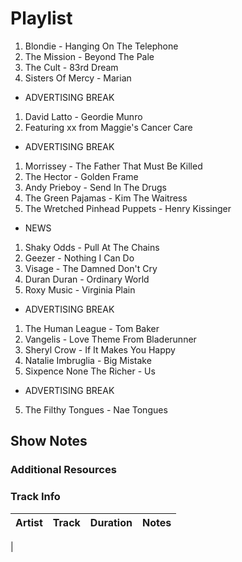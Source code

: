 # Playlist

1. Blondie - Hanging On The Telephone
2. The Mission - Beyond The Pale
3. The Cult - 83rd Dream
4. Sisters Of Mercy - Marian

- ADVERTISING BREAK

1. David Latto - Geordie Munro
2. Featuring xx from Maggie's Cancer Care

- ADVERTISING BREAK

1. Morrissey - The Father That Must Be Killed
2. The Hector - Golden Frame
3. Andy Prieboy - Send In The Drugs
4. The Green Pajamas - Kim The Waitress
5. The Wretched Pinhead Puppets - Henry Kissinger

- NEWS

1. Shaky Odds - Pull At The Chains
2. Geezer - Nothing I Can Do
3. Visage - The Damned Don't Cry
4. Duran Duran - Ordinary World
5. Roxy Music - Virginia Plain

- ADVERTISING BREAK

1. The Human League - Tom Baker
2. Vangelis - Love Theme From Bladerunner
3. Sheryl Crow - If It Makes You Happy
4. Natalie Imbruglia - Big Mistake
5. Sixpence None The Richer - Us

- ADVERTISING BREAK

5. The Filthy Tongues - Nae Tongues

## Show Notes

### Additional Resources



### Track Info

| Artist                        | Track                      | Duration | Notes                                                                                                                                                                                                                                                         |
|-------------------------------|----------------------------|----------|---------------------------------------------------------------------------------------------------------------------------------------------------------------------------------------------------------------------------------------------------------------|
| 